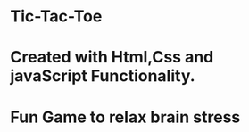 # Tic-Tac-Toe
# Created with Html,Css and javaScript Functionality.
# Fun Game to relax brain stress
